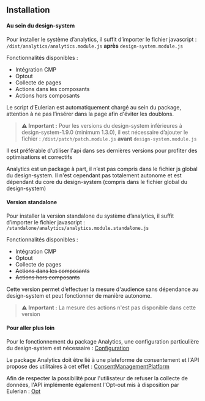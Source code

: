 ## Installation

#### Au sein du design-system

Pour installer le système d’analytics, il suffit d’importer le fichier javascript :
`/dist/analytics/analytics.module.js` **après** `design-system.module.js`

Fonctionnalités disponibles :
- Intégration CMP
- Optout
- Collecte de pages
- Actions dans les composants
- Actions hors composants

Le script d’Eulerian est automatiquement chargé au sein du package, attention à ne pas l’insérer dans la page afin d'éviter les doublons.

> **⚠️ Important :** 
> Pour les versions du design-system inférieures à design-system-1.9.0 (minimum 1.3.0), il est nécessaire d’ajouter le fichier : `/dist/patch/patch.module.js` **avant** `design-system.module.js`

Il est préférable d'utiliser l'api dans ses dernières versions pour profiter des optimisations et correctifs

Analytics est un package à part, il n’est pas compris dans le fichier js global du design-system. Il n'est cependant pas totalement autonome et est dépendant du core du design-system (compris dans le fichier global du design-system)

#### Version standalone

Pour installer la version standalone du système d’analytics, il suffit d’importer le fichier javascript :
`/standalone/analytics/analytics.module.standalone.js`

Fonctionnalités disponibles :
- Intégration CMP
- Optout
- Collecte de pages
- ~~Actions dans les composants~~
- ~~Actions hors composants~~

Cette version permet d’effectuer la mesure d'audience sans dépendance au design-system et peut fonctionner de manière autonome.

> **⚠️ Important :**
> La mesure des actions n'est pas disponible dans cette version

#### Pour aller plus loin

Pour le fonctionnement du package Analytics, une configuration particulière du design-system est nécessaire :
[Configuration](installation/configuration.md)

Le package Analytics doit être lié à une plateforme de consentement et l'API propose des utilitaires à cet effet : [ConsentManagementPlatform](installation/cmp.md)

Afin de respecter la possibilité pour l'utilisateur de refuser la collecte de données, l'API implémente également l'Opt-out mis à disposition par Eulerian : [Opt](installation/opt.md)
